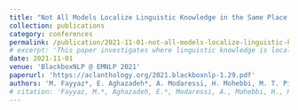 ```yaml
---
title: "Not All Models Localize Linguistic Knowledge in the Same Place: A Layer-wise Probing on BERToids' Representations"
collection: publications
category: conferences
permalink: /publication/2021-11-01-not-all-models-localize-linguistic-knowledge
# excerpt: 'This paper investigates where linguistic knowledge is localized across different layers of BERT-based models.'
date: 2021-11-01
venue: 'BlackboxNLP @ EMNLP 2021'
paperurl: 'https://aclanthology.org/2021.blackboxnlp-1.29.pdf'
authors: 'M. Fayyaz*, E. Aghazadeh*, A. Modaressi, H. Mohebbi, M. T. Pilehvar'
# citation: 'Fayyaz, M.*, Aghazadeh, E.*, Modaressi, A., Mohebbi, H., Pilehvar, M. T. (2021). &quot;Not All Models Localize Linguistic Knowledge in the Same Place: A Layer-wise Probing on BERToids' Representations.&quot; <i>BlackboxNLP @ EMNLP 2021</i>. *Equal contribution'
---
```


<!-- This paper investigates where linguistic knowledge is localized across different layers of BERT-based models through layer-wise probing analysis.  -->